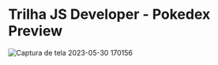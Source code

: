 # Trilha JS Developer - Pokedex Preview



![Captura de tela 2023-05-30 170156](https://github.com/daitoncheis/js-developer-pokedex/assets/29989317/94a830b3-5cfc-43a5-b28f-8347c977f736)
